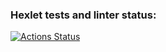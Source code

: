### Hexlet tests and linter status:
[![Actions Status](https://github.com/Nurzhan2023/python-project-83/actions/workflows/hexlet-check.yml/badge.svg)](https://github.com/Nurzhan2023/python-project-83/actions)